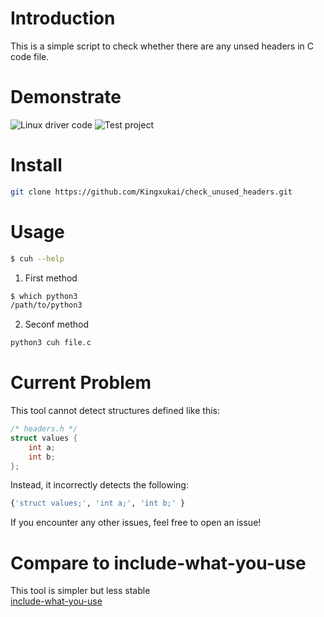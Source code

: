# Introduction
This is a simple script to check whether there are any unsed headers in C code file.

# Demonstrate
![Linux driver code](https://vhs.charm.sh/vhs-2dICsKypiMC7hq5DtIdcDr.gif)
![Test project](https://vhs.charm.sh/vhs-3rtDMySKMFhZ5EtbQQPKNM.gif)

# Install
``` bash
git clone https://github.com/Kingxukai/check_unused_headers.git
```

# Usage
``` bash
$ cuh --help
```
1. First method
``` bash
$ which python3
/path/to/python3
```

2. Seconf method
``` bash
python3 cuh file.c
```

# Current Problem
This tool cannot detect structures defined like this:
``` c
/* headers.h */
struct values {
	int a;
	int b;
};
```

Instead, it incorrectly detects the following:
``` python
{'struct values;', 'int a;', 'int b;' }
```

If you encounter any other issues, feel free to open an issue!

# Compare to include-what-you-use
This tool is simpler but less stable<br>
[include-what-you-use](https://github.com/include-what-you-use/include-what-you-use)
